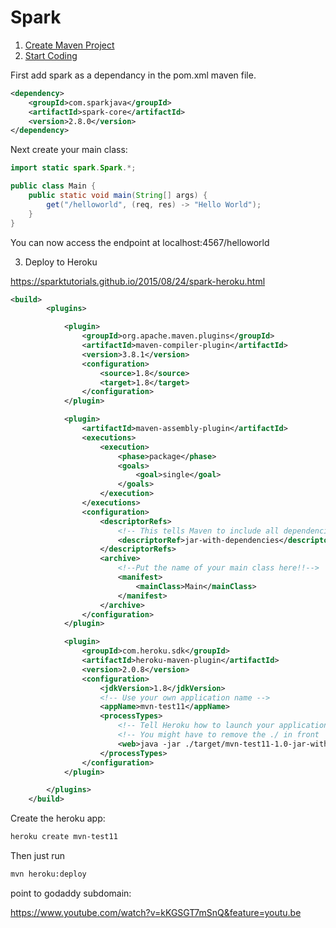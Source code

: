 # Spark



1. [Create Maven Project](http://sparkjava.com/tutorials/maven-setup)
2. [Start Coding](http://sparkjava.com/documentation#getting-started)

First add spark as a dependancy in the pom.xml maven file.

```xml
<dependency>
    <groupId>com.sparkjava</groupId>
    <artifactId>spark-core</artifactId>
    <version>2.8.0</version>
</dependency>
```

Next create your main class:

```java
import static spark.Spark.*;

public class Main {
    public static void main(String[] args) {
        get("/helloworld", (req, res) -> "Hello World");
    }
}
```

You can now access the endpoint at localhost:4567/helloworld

3. Deploy to Heroku

https://sparktutorials.github.io/2015/08/24/spark-heroku.html

```xml
<build>
        <plugins>

            <plugin>
                <groupId>org.apache.maven.plugins</groupId>
                <artifactId>maven-compiler-plugin</artifactId>
                <version>3.8.1</version>
                <configuration>
                    <source>1.8</source>
                    <target>1.8</target>
                </configuration>
            </plugin>

            <plugin>
                <artifactId>maven-assembly-plugin</artifactId>
                <executions>
                    <execution>
                        <phase>package</phase>
                        <goals>
                            <goal>single</goal>
                        </goals>
                    </execution>
                </executions>
                <configuration>
                    <descriptorRefs>
                        <!-- This tells Maven to include all dependencies -->
                        <descriptorRef>jar-with-dependencies</descriptorRef>
                    </descriptorRefs>
                    <archive>
                        <!--Put the name of your main class here!!-->
                        <manifest>
                            <mainClass>Main</mainClass>
                        </manifest>
                    </archive>
                </configuration>
            </plugin>

            <plugin>
                <groupId>com.heroku.sdk</groupId>
                <artifactId>heroku-maven-plugin</artifactId>
                <version>2.0.8</version>
                <configuration>
                    <jdkVersion>1.8</jdkVersion>
                    <!-- Use your own application name -->
                    <appName>mvn-test11</appName>
                    <processTypes>
                        <!-- Tell Heroku how to launch your application -->
                        <!-- You might have to remove the ./ in front   -->
                        <web>java -jar ./target/mvn-test11-1.0-jar-with-dependencies.jar</web>
                    </processTypes>
                </configuration>
            </plugin>

        </plugins>
    </build>
```



Create the heroku app:

```bash
heroku create mvn-test11
```

Then just run 

```bash
mvn heroku:deploy
```





point to godaddy subdomain:

https://www.youtube.com/watch?v=kKGSGT7mSnQ&feature=youtu.be